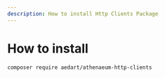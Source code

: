 ```yaml
---
description: How to install Http Clients Package
---
```


# How to install

```console
composer require aedart/athenaeum-http-clients
```

